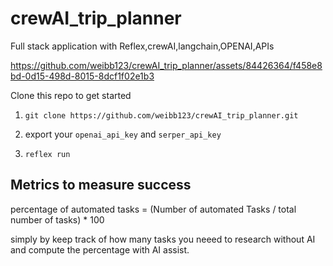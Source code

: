 # crewAI_trip_planner
Full stack application with Reflex,crewAI,langchain,OPENAI,APIs



https://github.com/weibb123/crewAI_trip_planner/assets/84426364/f458e8bd-0d15-498d-8015-8dcf1f02e1b3




Clone this repo to get started

1. ```git clone https://github.com/weibb123/crewAI_trip_planner.git```

2. export your ```openai_api_key``` and ```serper_api_key```


3. ```reflex run```


## Metrics to measure success
percentage of automated tasks = (Number of automated Tasks / total number of tasks) * 100

simply by keep track of how many tasks you neeed to research without AI and compute the percentage with AI assist.
